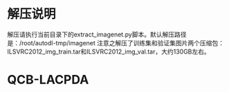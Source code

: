 # 解压说明
解压请执行当前目录下的extract_imagenet.py脚本。默认解压路径是：/root/autodl-tmp/imagenet
注意之解压了训练集和验证集图片两个压缩包：ILSVRC2012_img_train.tar和ILSVRC2012_img_val.tar，大约130GB左右。
# QCB-LACPDA
